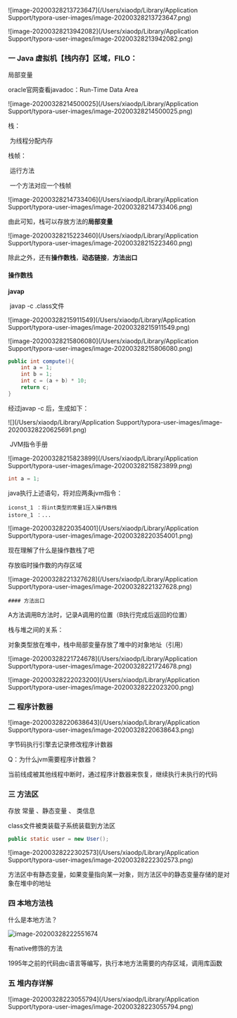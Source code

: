 ![image-20200328213723647](/Users/xiaodp/Library/Application Support/typora-user-images/image-20200328213723647.png)

![image-20200328213942082](/Users/xiaodp/Library/Application Support/typora-user-images/image-20200328213942082.png)

### 一 Java 虚拟机【栈内存】区域，**FILO**：

局部变量

oracle官网查看javadoc：Run-Time Data Area

![image-20200328214500025](/Users/xiaodp/Library/Application Support/typora-user-images/image-20200328214500025.png)

栈：

​	为线程分配内存

栈帧：

​	运行方法

​	一个方法对应一个栈帧

![image-20200328214733406](/Users/xiaodp/Library/Application Support/typora-user-images/image-20200328214733406.png)

 由此可知，栈可以存放方法的**局部变量**

![image-20200328215223460](/Users/xiaodp/Library/Application Support/typora-user-images/image-20200328215223460.png)

除此之外，还有**操作数栈**，**动态链接**，**方法出口**

#### 操作数栈

**javap**

​	javap -c .class文件

![image-20200328215911549](/Users/xiaodp/Library/Application Support/typora-user-images/image-20200328215911549.png)

![image-20200328215806080](/Users/xiaodp/Library/Application Support/typora-user-images/image-20200328215806080.png) 



```java
public int compute(){
	int a = 1;
	int b = 1;
	int c = (a + b) * 10;
	return c;
}
```

经过javap -c 后，生成如下：

![](/Users/xiaodp/Library/Application Support/typora-user-images/image-20200328220625691.png)

​	JVM指令手册

![image-20200328215823899](/Users/xiaodp/Library/Application Support/typora-user-images/image-20200328215823899.png)

```java
int a = 1;
```

java执行上述语句，将对应两条jvm指令：

```
iconst_1 ：将int类型的常量1压入操作数栈
istore_1 ：...
```

![image-20200328220354001](/Users/xiaodp/Library/Application Support/typora-user-images/image-20200328220354001.png)

现在理解了什么是操作数栈了吧

存放临时操作数的内存区域



![image-20200328221327628](/Users/xiaodp/Library/Application Support/typora-user-images/image-20200328221327628.png)

	#### 方法出口

A方法调用B方法时，记录A调用的位置（B执行完成后返回的位置）



栈与堆之间的关系：

对象类型放在堆中，栈中局部变量存放了堆中的对象地址（引用）

![image-20200328221724678](/Users/xiaodp/Library/Application Support/typora-user-images/image-20200328221724678.png)

![image-20200328222023200](/Users/xiaodp/Library/Application Support/typora-user-images/image-20200328222023200.png)

### 二 程序计数器

![image-20200328220638643](/Users/xiaodp/Library/Application Support/typora-user-images/image-20200328220638643.png)

字节码执行引擎去记录修改程序计数器

Q：为什么jvm需要程序计数器？

当前线成被其他线程中断时，通过程序计数器来恢复，继续执行未执行的代码



### 三 方法区

存放 常量 、静态变量 、 类信息

class文件被类装载子系统装载到方法区

```java
public static user = new User();
```

![image-20200328222302573](/Users/xiaodp/Library/Application Support/typora-user-images/image-20200328222302573.png)

方法区中有静态变量，如果变量指向某一对象，则方法区中的静态变量存储的是对象在堆中的地址

### 四 本地方法栈

什么是本地方法？

![image-20200328222551674](/Users/xiaodp/OneDrive/学习笔记/java面试必备/image-20200328222551674.png)

有native修饰的方法

1995年之前的代码由c语言等编写，执行本地方法需要的内存区域，调用库函数



### 五 堆内存详解

![image-20200328223055794](/Users/xiaodp/Library/Application Support/typora-user-images/image-20200328223055794.png)





